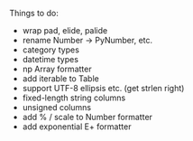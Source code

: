 Things to do:

- wrap pad, elide, palide
- rename Number -> PyNumber, etc.
- category types
- datetime types
- np Array formatter
- add iterable to Table
- support UTF-8 ellipsis etc. (get strlen right)
- fixed-length string columns
- unsigned columns
- add % / scale to Number formatter
- add exponential E+ formatter
